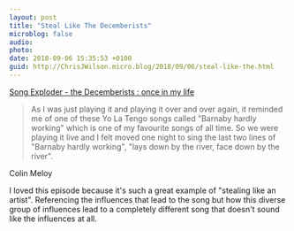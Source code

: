 ```yaml
---
layout: post
title: "Steal Like The Decemberists"
microblog: false
audio: 
photo: 
date: 2018-09-06 15:35:53 +0100
guid: http://ChrisJWilson.micro.blog/2018/09/06/steal-like-the.html
---
```

[Song Exploder - the Decemberists : once in my life](https://pca.st/episode/f0742c5d-ba50-4313-a2bf-ebe6271b3ade)

> As I was just playing it and playing it over and over again, it reminded me of one of these Yo La Tengo songs called "Barnaby hardly working" which is one of my favourite songs of all time. So we were playing it live and I felt moved one night to sing the last two lines of "Barnaby hardly working", "lays down by the river, face down by the river". 

Colin Meloy 

I loved this episode because it's such a great example of "stealing like an artist". Referencing the influences that lead to the song but how this diverse group of influences lead to a completely different song that doesn't sound like the influences at all. 

